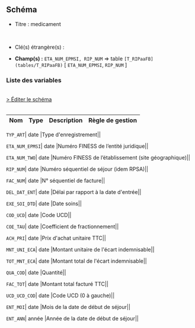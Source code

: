 ## Schéma


- Titre : medicament
<br />



- Clé(s) étrangère(s) : <br />

- **Champ(s) :** `ETA_NUM_EPMSI, RIP_NUM`
  => table `[T_RIPaaFB](tables/T_RIPaaFB)` [ `ETA_NUM_EPMSI`, `RIP_NUM` ]<br />

 
### Liste des variables
<br />
<div>
    <a href="https://gitlab.com/healthdatahub/applications-du-hdh/schema-snds/-/tree/master/schemas/T_RIPaaFH/T_RIPaaFH.json"
       target="_blank" rel="noopener noreferrer">> Éditer le schéma</a>
</div>
<br />

Nom | Type | Description | Règle de gestion
-|-|-|-



`TYP_ART`| date |Type d'enregistrement||

`ETA_NUM_EPMSI`| date |Numéro FINESS de l’entité juridique||

`ETA_NUM_TWO`| date |Numéro FINESS de l’établissement (site géographique)||

`RIP_NUM`| date |Numéro séquentiel de séjour (idem RPSA)||

`FAC_NUM`| date |N° séquentiel de facture||

`DEL_DAT_ENT`| date |Délai par rapport à la date d'entrée||

`EXE_SOI_DTD`| date |Date soins||

`COD_UCD`| date |Code UCD||

`COE_TAU`| date |Coefficient de fractionnement||

`ACH_PRI`| date |Prix d'achat unitaire TTC||

`MNT_UNI_ECA`| date |Montant unitaire de l'écart indemnisable||

`TOT_MNT_ECA`| date |Montant total de l'écart indemnisable||

`QUA_COD`| date |Quantité||

`FAC_TOT`| date |Montant total facturé TTC||

`UCD_UCD_COD`| date |Code UCD (0 à gauche)||

`ENT_MOI`| date |Mois de la date de début de séjour||

`ENT_ANN`| année |Année de la date de début de séjour||

